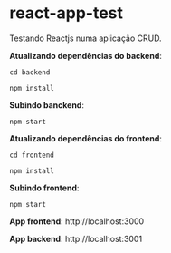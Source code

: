 # react-app-test
Testando Reactjs numa aplicação CRUD.

**Atualizando dependências do backend**:
```
cd backend

npm install
```

**Subindo banckend**:

```
npm start
```

**Atualizando dependências do frontend**:
```
cd frontend

npm install
```
**Subindo frontend**:
```
npm start
```

**App frontend**:
http://localhost:3000

**App backend**:
http://localhost:3001
